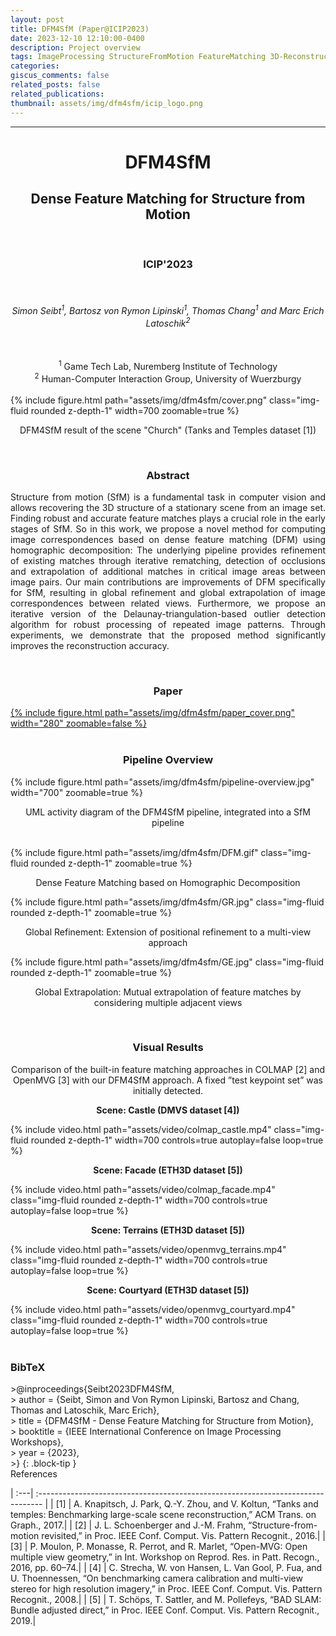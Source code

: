 ```yaml
---
layout: post
title: DFM4SfM (Paper@ICIP2023)
date: 2023-12-10 12:10:00-0400
description: Project overview
tags: ImageProcessing StructureFromMotion FeatureMatching 3D-Reconstruction
categories:
giscus_comments: false
related_posts: false
related_publications: 
thumbnail: assets/img/dfm4sfm/icip_logo.png
---
```

<hr>
<style>
table, td, th {
   border: none!important;
}
</style>

<center><h1><b>DFM4SfM</b><br></h1><h2><b>Dense Feature Matching for Structure from Motion</b></h2></center>
<br>
<center><h3>ICIP'2023</h3></center>
<br>
<center><h6>Simon Seibt<sup>1</sup>, Bartosz von Rymon Lipinski<sup>1</sup>, Thomas Chang<sup>1</sup> and Marc Erich Latoschik<sup>2</sup></h6></center>
<br>
<center><sup>1</sup> Game Tech Lab, Nuremberg Institute of Technology<br>
<sup>2</sup> Human-Computer Interaction Group, University of Wuerzburgy</center>
<br>
<div class="row mt-3">
    <div class="col-sm mt-3 mt-md-0">
        <div class="text-center">
            {% include figure.html path="assets/img/dfm4sfm/cover.png" class="img-fluid rounded z-depth-1" width=700 zoomable=true %}
            <center><p>DFM4SfM result of the scene "Church" (Tanks and Temples dataset [1])</p></center>
        </div>
    </div>
</div>
<br>
<center><h3><b>Abstract</b></h3></center>
<p style="text-align: justify;">Structure from motion (SfM) is a fundamental task in computer vision and allows recovering the 3D structure of a stationary scene from an image set. Finding robust and accurate feature matches plays a crucial role in the early stages of SfM. So in this work, we propose a novel method for computing image correspondences based on dense feature matching (DFM) using homographic decomposition: The underlying pipeline provides refinement of existing matches through iterative rematching, detection of occlusions and extrapolation of additional matches in critical image areas between image pairs. Our main contributions are improvements of DFM specifically for SfM, resulting in global refinement and global extrapolation of image correspondences between related views. Furthermore, we propose an iterative version of the Delaunay-triangulation-based outlier detection algorithm for robust processing of repeated image patterns. Through experiments, we demonstrate that the proposed method significantly improves the reconstruction accuracy.</p>
<br>
<center><h3><b>Paper</b></h3></center>
<div class="row mt-3">
    <div class="col-sm mt-3 mt-md-0">
        <div class="text-center">
            <a href="https://ieeexplore.ieee.org/document/10328368">{% include figure.html path="assets/img/dfm4sfm/paper_cover.png" width="280" zoomable=false %}</a>
        </div>
    </div>
</div>
<br>
<center><h3><b>Pipeline Overview</b></h3></center>
<div class="row mt-3">
    <div class="col-sm mt-3 mt-md-0">
        <div class="text-center">
            {% include figure.html path="assets/img/dfm4sfm/pipeline-overview.jpg" width="700" zoomable=true %}
            <center><p>UML activity diagram of the DFM4SfM pipeline, integrated into a SfM pipeline</p></center>
        </div>
    </div>
</div>
<br>
<div class="row mt-3">
    <div class="col-sm mt-3 mt-md-0">
        <div class="text-center">
            {% include figure.html path="assets/img/dfm4sfm/DFM.gif" class="img-fluid rounded z-depth-1" zoomable=true %}
            <center><p>Dense Feature Matching based on Homographic Decomposition</p></center>
        </div>
    </div>
        <div class="col-sm mt-3 mt-md-0">
        <div class="text-center">
            {% include figure.html path="assets/img/dfm4sfm/GR.jpg" class="img-fluid rounded z-depth-1" zoomable=true %}
            <center><p>Global Refinement: Extension of positional refinement to a multi-view approach</p></center>
        </div>
    </div>
        <div class="col-sm mt-3 mt-md-0">
        <div class="text-center">
            {% include figure.html path="assets/img/dfm4sfm/GE.jpg" class="img-fluid rounded z-depth-1" zoomable=true %}
            <center><p>Global Extrapolation: Mutual extrapolation of feature matches by considering multiple adjacent views</p></center>
        </div>
    </div>
</div>
<br>
<center><h3><b>Visual Results</b></h3></center>
<center>Comparison of the built-in feature matching approaches in COLMAP [2] and OpenMVG [3] with our DFM4SfM approach. A fixed ”test keypoint set” was initially detected.</center>

<div class="row mt-3">
    <div class="col-sm mt-3 mt-md-0">
    <div class="text-center">
        <center><p><b>Scene: Castle (DMVS dataset [4])</b></p></center>
         {% include video.html path="assets/video/colmap_castle.mp4" class="img-fluid rounded z-depth-1" width=700 controls=true autoplay=false loop=true %}     
    </div>
    </div>
</div>
<div class="row mt-3">
    <div class="col-sm mt-3 mt-md-0">
    <div class="text-center">
        <center><p><b>Scene: Facade (ETH3D dataset [5])</b></p></center>
        {% include video.html path="assets/video/colmap_facade.mp4" class="img-fluid rounded z-depth-1" width=700 controls=true autoplay=false loop=true %}  
    </div>
    </div>
</div>
<div class="row mt-3">
    <div class="col-sm mt-3 mt-md-0">
    <div class="text-center">
        <center><p><b>Scene: Terrains (ETH3D dataset [5])</b></p></center>
        {% include video.html path="assets/video/openmvg_terrains.mp4" class="img-fluid rounded z-depth-1" width=700 controls=true autoplay=false loop=true %}    
    </div>
    </div>
</div>
<div class="row mt-3">
    <div class="col-sm mt-3 mt-md-0">
    <div class="text-center">
        <center><p><b>Scene: Courtyard (ETH3D dataset [5])</b></p></center>
         {% include video.html path="assets/video/openmvg_courtyard.mp4" class="img-fluid rounded z-depth-1" width=700 controls=true autoplay=false loop=true %}    
    </div>
    </div>
</div>
<br>
<h3><b>BibTeX</b></h3>
>@inproceedings{Seibt2023DFM4SfM,<br>
>  author = {Seibt, Simon and Von Rymon Lipinski, Bartosz and Chang, Thomas and Latoschik, Marc Erich},<br>
>  title = {DFM4SfM - Dense Feature Matching for Structure from Motion},<br>
>  booktitle = {IEEE International Conference on Image Processing Workshops},<br>
>  year = {2023},<br>
>}
{: .block-tip }
<br>
References

| :---| :------------------------------------------------------------------------------- | 
| [1] | A. Knapitsch, J. Park, Q.-Y. Zhou, and V. Koltun, “Tanks and temples: Benchmarking large-scale scene reconstruction,” ACM Trans. on Graph., 2017.|
| [2] | J. L. Schoenberger and J.-M. Frahm, “Structure-from-motion revisited,” in Proc. IEEE Conf. Comput. Vis. Pattern Recognit., 2016.|
| [3] | P. Moulon, P. Monasse, R. Perrot, and R. Marlet, “Open-MVG: Open multiple view geometry,” in Int. Workshop on Reprod. Res. in Patt. Recogn., 2016, pp. 60–74.|
| [4] | C. Strecha, W. von Hansen, L. Van Gool, P. Fua, and U. Thoennessen, “On benchmarking camera calibration and multi-view stereo for high resolution imagery,” in Proc. IEEE Conf. Comput. Vis. Pattern Recognit., 2008.|
| [5] | T. Schöps, T. Sattler, and M. Pollefeys, “BAD SLAM: Bundle adjusted direct,” in Proc. IEEE Conf. Comput. Vis. Pattern Recognit., 2019.|